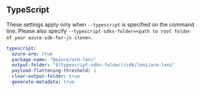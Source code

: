 ## TypeScript

These settings apply only when `--typescript` is specified on the command line.
Please also specify `--typescript-sdks-folder=<path to root folder of your azure-sdk-for-js clone>`.

``` yaml $(typescript)
typescript:
  azure-arm: true
  package-name: "@azure/arm-leni"
  output-folder: "$(typescript-sdks-folder)/sdk/leni/arm-leni"
  payload-flattening-threshold: 1
  clear-output-folder: true
  generate-metadata: true
```
